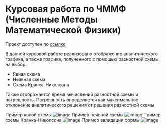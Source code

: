 # Курсовая работа по ЧММФ (Численные Методы Математической Физики)

Проект доступен по [ссылке](https://nikitanosov1.github.io/coursework-nmmp/)

В данной курсовой работе реализовано отображение аналитического графика, а также графика, полученного с помощью разностной схемы на выбор:
* Явная схема
* Неявная схема
* Схема Кранка-Николсона

Также отображается время вычислений разностной схемы и погрешность.
Погрешность определяется как максимальное отклонение аналитического решения от решения разностной схемы

Пример явной схемы
![image](https://github.com/nikitanosov1/coursework-nmmp/assets/71886485/772f3c0d-6f67-45aa-a1e9-3caf0b48120d)
Пример неявной схемы
![image](https://github.com/nikitanosov1/coursework-nmmp/assets/71886485/a84dbc8d-bd4a-48b5-adad-e7a77d0cb5b7)
Пример схемы Кранка-Николсона
![image](https://github.com/nikitanosov1/coursework-nmmp/assets/71886485/89cbd3d3-1fda-40b8-b7f4-55fd157b314d)
Пример валидации формы
![image](https://github.com/nikitanosov1/coursework-nmmp/assets/71886485/317e972e-8677-4d81-b7f2-1387a5e058d2)
